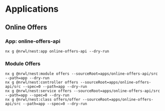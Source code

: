 
# Applications

## Online Offers

### App: online-offers-api
```
nx g @nrwl/nest:app online-offers-api --dry-run
```


### Module Offers
```
nx g @nrwl/nest:module offers --sourceRoot=apps/online-offers-api/src --path=app --dry-run
nx g @nrwl/nest:controller offers --sourceRoot=apps/online-offers-api/src --spec=0 --path=app --dry-run
nx g @nrwl/nest:service offers --sourceRoot=apps/online-offers-api/src --path=app --spec=0 --dry-run
nx g @nrwl/nest:class offers/offer --sourceRoot=apps/online-offers-api/src --path=app --spec=0 --dry-run
```
